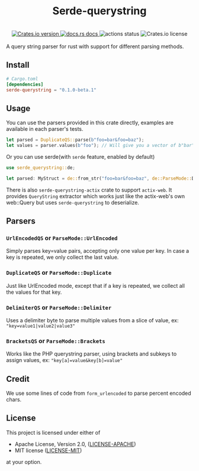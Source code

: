 <h1 align="center">Serde-querystring</h1>
<br />

<div align="center">
  <a href="https://crates.io/crates/serde-querystring">
    <img src="https://img.shields.io/crates/v/serde-querystring.svg?style=flat-square"
    alt="Crates.io version" />
  </a>
  <a href="https://docs.rs/serde-querystring">
    <img src="https://img.shields.io/badge/docs-latest-blue.svg?style=flat-square"
      alt="docs.rs docs" />
  </a>
  <img src="https://img.shields.io/github/workflow/status/pooyamb/serde-querystring/Test?style=flat-square" alt="actions status" />
  <img alt="Crates.io license" src="https://img.shields.io/crates/l/serde-querystring?style=flat-square">
</div>

<br>
A query string parser for rust with support for different parsing methods.

## Install

```toml
# Cargo.toml
[dependencies]
serde-querystring = "0.1.0-beta.1"
```

## Usage

You can use the parsers provided in this crate directly, examples are available in each parser's tests.

```rust
let parsed = DuplicateQS::parse(b"foo=bar&foo=baz");
let values = parser.values(b"foo"); // Will give you a vector of b"bar" and b"baz"
```

Or you can use serde(with `serde` feature, enabled by default)

```rust
use serde_querystring::de;

let parsed: MyStruct = de::from_str("foo=bar&foo=baz", de::ParseMode::Duplicate).unwrap();
```

There is also `serde-querystring-actix` crate to support `actix-web`. It provides `QueryString` extractor which works just like the actix-web's own web::Query but uses `serde-querystring` to deserialize.

## Parsers

### `UrlEncodedQS` or `ParseMode::UrlEncoded`

Simply parses key=value pairs, accepting only one value per key. In case a key is repeated, we only collect the last value.

### `DuplicateQS` or `ParseMode::Duplicate`

Just like UrlEncoded mode, except that if a key is repeated, we collect all the values for that key.

### `DelimiterQS` or `ParseMode::Delimiter`

Uses a delimiter byte to parse multiple values from a slice of value, ex: `"key=value1|value2|value3"`

### `BracketsQS` or `ParseMode::Brackets`

Works like the PHP querystring parser, using brackets and subkeys to assign values, ex: `"key[a]=value&key[b]=value"`

## Credit

We use some lines of code from `form_urlencoded` to parse percent encoded chars.

## License

This project is licensed under either of

- Apache License, Version 2.0, ([LICENSE-APACHE](LICENSE-APACHE))
- MIT license ([LICENSE-MIT](LICENSE-MIT))

at your option.
